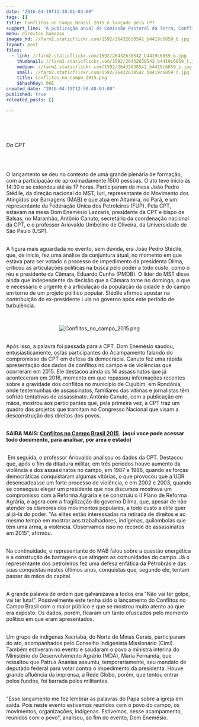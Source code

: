```yaml
---
date: "2016-04-19T12:38:01-03:00"
tags: []
title: Conflitos no Campo Brasil 2015 é lançado pela CPT
support_line: "A publicação anual da Comissão Pastoral da Terra, Conflitos no Campo Brasil 2015, foi lançada na última sexta-feira (15) em ato no Acampamento Nacional pela Democracia e Contra o Golpe, em frente ao Estádio Mané Garrincha, em Brasília."
menu: direitos humanos
images_hd: //farm2.staticflickr.com/1592/26432638542_b4419c6859_b.jpg
layout: post
files:
  - link: //farm2.staticflickr.com/1592/26432638542_b4419c6859_b.jpg
    thumbnail: //farm2.staticflickr.com/1592/26432638542_b4419c6859_t.jpg
    medium: //farm2.staticflickr.com/1592/26432638542_b4419c6859_z.jpg
    small: //farm2.staticflickr.com/1592/26432638542_b4419c6859_n.jpg
    title: Conflitos_no_campo_2015.png
    $$hashKey: 0AE
created_date: "2016-04-19T12:50:48-03:00"
published: true
releated_posts: []

---
```

<p>&nbsp;</p>

<p>&nbsp;</p>

<p><em>Da CPT</em></p>

<p>&nbsp;</p>

<p><br />
O lan&ccedil;amento se deu no contexto de uma grande plen&aacute;ria de forma&ccedil;&atilde;o, com a participa&ccedil;&atilde;o de aproximadamente 1500 pessoas. O ato teve in&iacute;cio &agrave;s 14:30 e se estendeu at&eacute; &agrave;s 17 horas. Participaram da mesa Jo&atilde;o Pedro St&eacute;dile, da dire&ccedil;&atilde;o nacional do MST, Iuri, representante do Movimento dos Atingidos por Barragens (MAB) e que atua em Altamira, no Par&aacute;, e um representante da Federa&ccedil;&atilde;o &Uacute;nica dos Petroleiros (FUP). Pela CPT, estavam na mesa Dom Enem&eacute;sio Lazzaris, presidente da CPT e bispo de Balsas, no Maranh&atilde;o, Ant&ocirc;nio Canuto, secret&aacute;rio da coordena&ccedil;&atilde;o nacional da CPT, e o professor Ariovaldo Umbelino de Oliveira, da Universidade de S&atilde;o Paulo (USP).</p>

<p><br />
A figura mais aguardada no evento, sem d&uacute;vida, era Jo&atilde;o Pedro St&eacute;dile, que, de in&iacute;cio, fez uma an&aacute;lise da conjuntura atual, no momento em que estava&nbsp;para ser votado o processo de impedimento da presidenta Dilma, criticou as articula&ccedil;&otilde;es pol&iacute;ticas na busca pelo poder a todo custo, como o r&eacute;u e presidente da C&acirc;mara, Eduardo Cunha (PMDB). O l&iacute;der do MST disse ainda que independente da decis&atilde;o que a C&acirc;mara tome&nbsp;no domingo, o que &eacute; necess&aacute;rio e urgente &eacute; a articula&ccedil;&atilde;o da popula&ccedil;&atilde;o da cidade e do campo em torno de um projeto pol&iacute;tico popular. St&eacute;dile afirmou apostar na contribui&ccedil;&atilde;o do ex-presidente Lula no governo ap&oacute;s este per&iacute;odo de turbul&ecirc;ncia.</p>

<p>&nbsp;</p>

<p style="text-align:center"><img alt="Conflitos_no_campo_2015.png" src="//farm2.staticflickr.com/1592/26432638542_b4419c6859_b.jpg" /></p>

<p><br />
Ap&oacute;s isso, a palavra foi passada para a CPT. Dom Enem&eacute;sio saudou, entusiasticamente, os/as participantes do Acampamento falando do compromisso da CPT em defesa da democracia. Canuto fez uma r&aacute;pida apresenta&ccedil;&atilde;o dos dados de conflitos no campo e de viol&ecirc;ncias que ocorreram em 2015. Ele destacou ainda os 14 assassinatos que j&aacute; aconteceram em 2016, momento em que repassou informa&ccedil;&otilde;es recentes sobre a gravidade dos conflitos no munic&iacute;pio de Cujubim, em Rond&ocirc;nia, onde testemunhas de assassinatos, familiares das v&iacute;timas e jornalistas t&ecirc;m sofrido tentativas de assassinato. Ant&ocirc;nio Canuto, com a publica&ccedil;&atilde;o em m&atilde;os, mostrou aos participantes que, pela primeira vez, a CPT traz um quadro dos projetos que tramitam no Congresso Nacional que visam a desconstru&ccedil;&atilde;o dos direitos dos povos.</p>

<p><br />
<strong>SAIBA MAIS: <a href="http://www.cptnacional.org.br/index.php/publicacoes-2/destaque/3175-conflitos-no-campo-brasil-2015">Conflitos no Campo Brasil 2015 </a>&nbsp; (aqui voce pode acessar todo documento, para analisar, por area e estado)</strong></p>

<p><br />
&nbsp;Em seguida, o professor Ariovaldo analisou os dados da CPT. Destacou que, ap&oacute;s o fim da ditadura militar, em tr&ecirc;s per&iacute;odos houve aumento da viol&ecirc;ncia e dos assassinatos no campo, em 1987 e 1988, quando as for&ccedil;as democr&aacute;ticas conquistaram algumas vit&oacute;rias, o que provocou que a UDR desencadeasse um forte processo de viol&ecirc;ncia, e em 2002 e 2003, quando se conseguiu eleger um presidente que nos discursos mostrava um compromisso com a Reforma Agr&aacute;ria e se construiu o II Plano de Reforma Agr&aacute;ria, e agora com a fragiliza&ccedil;&atilde;o do governo Dilma, que, apesar de n&atilde;o atender os clamores dos movimentos populares, a todo custo a elite quer alij&aacute;-la do poder. &quot;As elites est&atilde;o interessadas na retirada de direitos e ao mesmo tempo em mostrar aos trabalhadores, ind&iacute;genas, quilombolas que t&ecirc;m uma arma, a viol&ecirc;ncia. Observamos isso no recorde de assassinatos em 2015&quot;, afirmou.</p>

<p><br />
Na continuidade, o representante do MAB falou sobre a quest&atilde;o energ&eacute;tica e a constru&ccedil;&atilde;o de barragens que atingem as comunidades do campo. J&aacute; o representante dos petroleiros fez uma defesa enf&aacute;tica da Petrobr&aacute;s e das suas conquistas nestes &uacute;ltimos anos, conquistas que, segundo ele, tentam passar &agrave;s m&atilde;os do capital.</p>

<p><br />
A grande palavra de ordem que galvanizava a todos era &quot;N&atilde;o vai ter golpe, vai ter luta!&quot;. Possivelmente este tenha sido o lan&ccedil;amento do Conflitos no Campo Brasil com o maior p&uacute;blico e que se mostrou muito atento ao que era exposto. Os dados, por&eacute;m, ficaram um tanto ofuscados pelo momento pol&iacute;tico em que eram apresentados.</p>

<p><br />
Um grupo de ind&iacute;genas Xacriab&aacute;, do Norte de Minas Gerais, participaram do ato, acompanhados pelo Conselho Indigenista Mission&aacute;rio (Cimi). Tamb&eacute;m estiveram no evento e saudaram o povo a ministra interina do Minist&eacute;rio do Desenvolvimento Agr&aacute;rio (MDA), Maria Fernanda, que ressaltou que Patrus Ananias assumiu, temporariamente, seu mandato de deputado federal para votar contra o impedimento da presidenta. Houve grande aflu&ecirc;ncia da imprensa, a Rede Globo, por&eacute;m, que tentou entrar pelos fundos, foi barrada pelos militantes.</p>

<p><br />
&quot;Esse lan&ccedil;amento me fez lembrar as palavras do Papa sobre a igreja em sa&iacute;da. Pois neste evento estivemos reunidos com o povo do campo, os movimentos, organiza&ccedil;&otilde;es, ind&iacute;genas. Estivemos, nesse acampamento, reunidos com o povo&quot;, analisou, ao fim do evento, Dom Enem&eacute;sio.</p>
